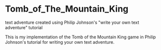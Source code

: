 # Tomb_of_The_Mountain_King
text adventure created using Philip Johnson's "write your own text adventure" tutorial

This is my implementation of the Tomb of the Mountain King game in Philip Johnson's tutorial for writing your own text adventure.

